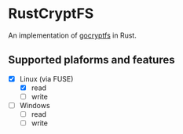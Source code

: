 # RustCryptFS
An implementation of [gocryptfs](https://github.com/rfjakob/gocryptfs) in Rust.

## Supported plaforms and features
- [x] Linux (via FUSE)
    - [x] read
    - [ ] write
- [ ] Windows
    - [ ] read
    - [ ] write
